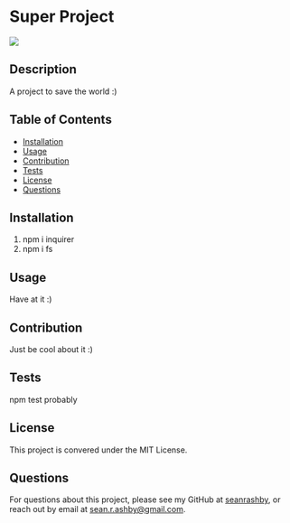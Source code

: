 # Super Project
![](https://img.shields.io/badge/license-MIT%20License-blue?style=flat-square)
## Description
A project to save the world :)
## Table of Contents
* [Installation](#installation)
* [Usage](#usage)
* [Contribution](#contribution)
* [Tests](#tests)
* [License](#license)
* [Questions](#questions)

## Installation
1. npm i inquirer
2. npm i fs

## Usage
Have at it :)

## Contribution
Just be cool about it :)

## Tests
npm test probably 

## License
This project is convered under the MIT License.

## Questions
For questions about this project, please see my GitHub at [seanrashby](https://github.com/seanrashby), or reach out by email at sean.r.ashby@gmail.com.